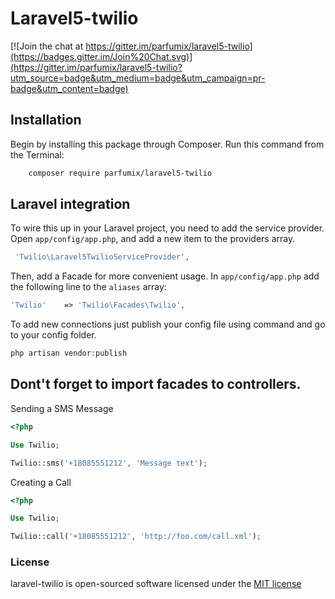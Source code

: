 # Laravel5-twilio

[![Join the chat at https://gitter.im/parfumix/laravel5-twilio](https://badges.gitter.im/Join%20Chat.svg)](https://gitter.im/parfumix/laravel5-twilio?utm_source=badge&utm_medium=badge&utm_campaign=pr-badge&utm_content=badge)

## Installation

Begin by installing this package through Composer. Run this command from the Terminal:

```bash
    composer require parfumix/laravel5-twilio
```

## Laravel integration

To wire this up in your Laravel project, you need to add the service provider. Open `app/config/app.php`, and add a new item to the providers array.

```php
 'Twilio\Laravel5TwilioServiceProvider',
```

Then, add a Facade for more convenient usage. In `app/config/app.php` add the following line to the `aliases` array:

```php
'Twilio'    => 'Twilio\Facades\Twilio',
```


To add new connections just publish your config file using command and go to your config folder.

```php
php artisan vendor:publish
```

## Dont't forget to import facades to controllers. ##

Sending a SMS Message

```php
<?php

Use Twilio;

Twilio::sms('+18085551212', 'Message text');
```

Creating a Call

```php
<?php

Use Twilio;

Twilio::call('+18085551212', 'http://foo.com/call.xml');
```

### License

laravel-twilio is open-sourced software licensed under the [MIT license](http://opensource.org/licenses/MIT)

